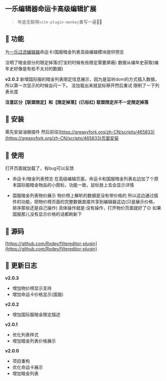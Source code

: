 ## 一乐编辑器命运卡高级编辑扩展

> 年底无聊用`vite-plugin-monkey`重写一遍🎈🎈  

## 🚀 功能
为[一乐过滤编辑器](https://edit.filtereditor.cn/)命运卡/国服暗金列表高级编辑模块提供预览  

注明了暗金部分的限定掉落(打宝的时候有些限定需要屏蔽)
数据从编年史获取(编年史好像是有些不太对的数据)

**v2.0.2** 新增国际服的暗金列表限定信息展示，因为是监听dom的方式插入数据，所以第一次显示的时候会闪一下。
没加载出来就鼠标移开然后重试
限制了一下列表长度

**注意区分【联盟限定】和【限定掉落】(已标红)**
**联盟限定并不一定限定掉落**



## 🚀 安装

需先安装油猴插件
然后前往[https://greasyfork.org/zh-CN/scripts/465833](https://greasyfork.org/zh-CN/scripts/465833)页面安装

## 🚀 使用

打开页面就加载了，有bug可以反馈

* 命运卡/暗金列表预览
在高级编辑页面，命运卡和国服暗金列表右边加了个原本国际服暗金物品的小图标，功能一致，鼠标放上去会显示详情

* 国服暗金列表物价展示
物价榜上解析的数据是没有带价格的
所以这边通过插件的功能，把物价榜页面的完整数据直接共享到编辑器这边(只是展示价格，排序那些还是自己操作)
具体操作就是:没有操作，打开物价页面就好了😐
如果国服那儿没有显示价格的话都刷新下

## 🚀 源码

[https://github.com/Rxdey/filtereditor-plugin](https://github.com/Rxdey/filtereditor-plugin)

## 🚀 更新日志

**v2.0.3**
- 增加物价榜显示支持
- 增加命运卡价格显示(国服)

**v2.0.2**
- 增加国际服暗金限定描述

**v2.0.1**
- 优化列表样式
- 增加暗金列表价格展示

**v2.0.0** 
- 项目重构
- 优化命运卡展示
- 增加暗金列表